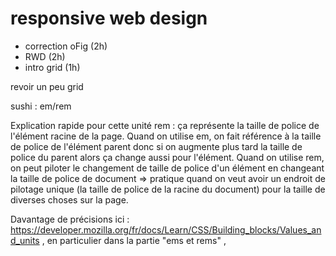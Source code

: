 # responsive web design

- correction oFig (2h)
- RWD (2h)
- intro grid (1h)

revoir un peu grid


sushi : em/rem

Explication rapide pour cette unité rem : ça représente la taille de police de l'élément racine de la page. Quand on utilise em, on fait référence à la taille de police de l'élément parent donc si on augmente plus tard la taille de police du parent alors ça change aussi pour l'élément. Quand on utilise rem, on peut piloter le changement de taille de police d'un élément en changeant la taille de police de document => pratique quand on veut avoir un endroit de pilotage unique (la taille de police de la racine du document) pour la taille de diverses choses sur la page.

Davantage de précisions ici : https://developer.mozilla.org/fr/docs/Learn/CSS/Building_blocks/Values_and_units , en particulier dans la partie "ems et rems" ,